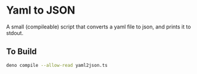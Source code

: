 # Yaml to JSON

A small (compileable) script that converts a yaml file to json, and prints it to
stdout.

## To Build

```bash
deno compile --allow-read yaml2json.ts
```

